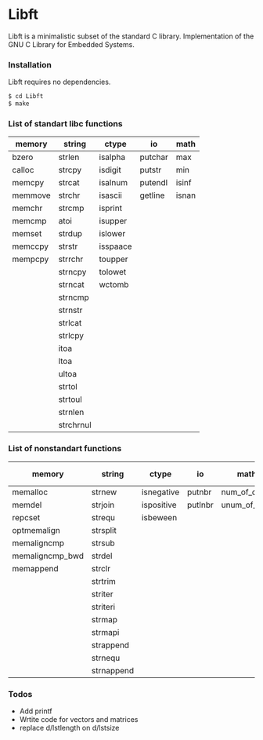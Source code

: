 # Libft

Libft is a minimalistic subset of the standard C library. Implementation of the GNU C Library for Embedded Systems.

### Installation

Libft requires no dependencies.

```sh
$ cd Libft
$ make
```

### List of standart libc functions

| memory  | string    | ctype    | io      | math  |
| ------- | --------- | -------- | ------- | ----- |
| bzero   | strlen    | isalpha  | putchar | max   |
| calloc  | strcpy    | isdigit  | putstr  | min   |
| memcpy  | strcat    | isalnum  | putendl | isinf |
| memmove | strchr    | isascii  | getline | isnan |
| memchr  | strcmp    | isprint  |         |       |
| memcmp  | atoi      | isupper  |         |       |
| memset  | strdup    | islower  |         |       |
| memccpy | strstr    | isspaace |         |       |
| mempcpy | strrchr   | toupper  |         |       |
|         | strncpy   | tolowet  |         |       |
|         | strncat   | wctomb   |         |       |
|         | strncmp   |          |         |       |
|         | strnstr   |          |         |       |
|         | strlcat   |          |         |       |
|         | strlcpy   |          |         |       |
|         | itoa      |          |         |       |
|         | ltoa      |          |         |       |
|         | ultoa     |          |         |       |
|         | strtol    |          |         |       |
|         | strtoul   |          |         |       |
|         | strnlen   |          |         |       |
|         | strchrnul |          |         |       |

### List of nonstandart functions

| memory          | string     | ctype      | io      | math         | linked list   | doubly linked list |
| --------------- | ---------- | ---------- | ------- | ------------ | ------------- | ------------------ |
| memalloc        | strnew     | isnegative | putnbr  | num_of_digs  | lstnew        | dlstnew            |
| memdel          | strjoin    | ispositive | putlnbr | unum_of_digs | lstadd        | dlstadd            |
| repcset         | strequ     | isbeween   |         |              | lstrev        | dlstdelone         |
| optmemalign     | strsplit   |            |         |              | lstdelone     | dlstdel            |
| memaligncmp     | strsub     |            |         |              | lstdel        | dlstiter           |
| memaligncmp_bwd | strdel     |            |         |              | lstiter       | dlstmap            |
| memappend       | strclr     |            |         |              | lstmap        | dlstlength         |
|                 | strtrim    |            |         |              | lstdelcontent | dlstedge           |
|                 | striter    |            |         |              | lstlength     | dlstloop           |
|                 | striteri   |            |         |              | lstadd_front  | dlstunloop         |
|                 | strmap     |            |         |              | lstsize       |                    |
|                 | strmapi    |            |         |              | lstlast       |                    |
|                 | strappend  |            |         |              | lstadd_bask   |                    |
|                 | strnequ    |            |         |              | lstclear      |                    |
|                 | strnappend |            |         |              |               |                    |

### Todos

 - Add printf
 - Wrtite code for vectors and matrices
 - replace d/lstlength on d/lstsize